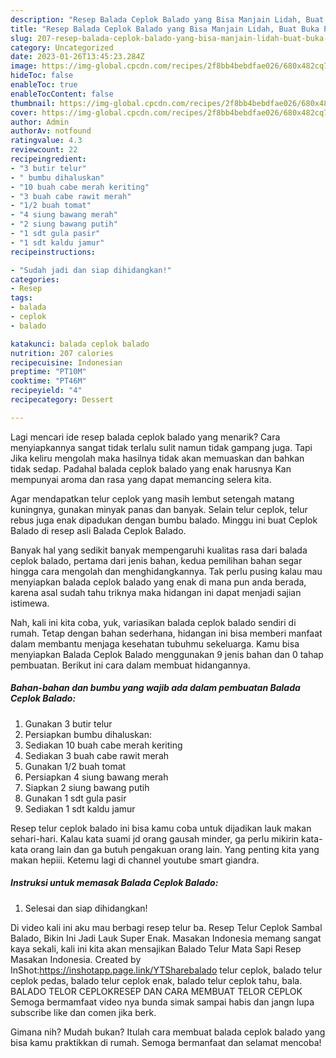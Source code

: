 ```yaml
---
description: "Resep Balada Ceplok Balado yang Bisa Manjain Lidah, Buat Buka Puasa Bisa Manjain Lidah"
title: "Resep Balada Ceplok Balado yang Bisa Manjain Lidah, Buat Buka Puasa Bisa Manjain Lidah"
slug: 207-resep-balada-ceplok-balado-yang-bisa-manjain-lidah-buat-buka-puasa-bisa-manjain-lidah
category: Uncategorized
date: 2023-01-26T13:45:23.284Z
image: https://img-global.cpcdn.com/recipes/2f8bb4bebdfae026/680x482cq70/balada-ceplok-balado-foto-resep-utama.jpg
hideToc: false
enableToc: true
enableTocContent: false
thumbnail: https://img-global.cpcdn.com/recipes/2f8bb4bebdfae026/680x482cq70/balada-ceplok-balado-foto-resep-utama.jpg
cover: https://img-global.cpcdn.com/recipes/2f8bb4bebdfae026/680x482cq70/balada-ceplok-balado-foto-resep-utama.jpg
author: Admin
authorAv: notfound
ratingvalue: 4.3
reviewcount: 22
recipeingredient:
- "3 butir telur"
- " bumbu dihaluskan"
- "10 buah cabe merah keriting"
- "3 buah cabe rawit merah"
- "1/2 buah tomat"
- "4 siung bawang merah"
- "2 siung bawang putih"
- "1 sdt gula pasir"
- "1 sdt kaldu jamur"
recipeinstructions:

- "Sudah jadi dan siap dihidangkan!"
categories:
- Resep
tags:
- balada
- ceplok
- balado

katakunci: balada ceplok balado 
nutrition: 207 calories
recipecuisine: Indonesian
preptime: "PT10M"
cooktime: "PT46M"
recipeyield: "4"
recipecategory: Dessert

---
```



Lagi mencari ide resep balada ceplok balado yang menarik? Cara menyiapkannya sangat tidak terlalu sulit namun tidak gampang juga. Tapi Jika keliru mengolah maka hasilnya tidak akan memuaskan dan bahkan tidak sedap. Padahal balada ceplok balado yang enak harusnya Kan mempunyai aroma dan rasa yang dapat memancing selera kita.


Agar mendapatkan telur ceplok yang masih lembut setengah matang kuningnya, gunakan minyak panas dan banyak. Selain telur ceplok, telur rebus juga enak dipadukan dengan bumbu balado. Minggu ini buat Ceplok Balado di resep asli Balada Ceplok Balado.

Banyak hal yang sedikit banyak mempengaruhi kualitas rasa dari balada ceplok balado, pertama dari jenis bahan, kedua pemilihan bahan segar hingga cara mengolah dan menghidangkannya. Tak perlu pusing kalau mau menyiapkan balada ceplok balado yang enak di mana pun anda berada, karena asal sudah tahu triknya maka hidangan ini dapat menjadi sajian istimewa.


Nah, kali ini kita coba, yuk, variasikan balada ceplok balado sendiri di rumah. Tetap dengan bahan sederhana, hidangan ini bisa memberi manfaat dalam membantu menjaga kesehatan tubuhmu sekeluarga. Kamu bisa menyiapkan Balada Ceplok Balado menggunakan 9 jenis bahan dan 0 tahap pembuatan. Berikut ini cara dalam membuat hidangannya.

<!--inarticleads1-->

##### Bahan-bahan dan bumbu yang wajib ada dalam pembuatan Balada Ceplok Balado:

1. Gunakan 3 butir telur
1. Persiapkan  bumbu dihaluskan:
1. Sediakan 10 buah cabe merah keriting
1. Sediakan 3 buah cabe rawit merah
1. Gunakan 1/2 buah tomat
1. Persiapkan 4 siung bawang merah
1. Siapkan 2 siung bawang putih
1. Gunakan 1 sdt gula pasir
1. Sediakan 1 sdt kaldu jamur


Resep telur ceplok balado ini bisa kamu coba untuk dijadikan lauk makan sehari-hari. Kalau kata suami jd orang gausah minder, ga perlu mikirin kata-kata orang lain dan ga butuh pengakuan orang lain. Yang penting kita yang makan hepiii. Ketemu lagi di channel youtube smart giandra. 

<!--inarticleads2-->

##### Instruksi untuk memasak Balada Ceplok Balado:


1. Selesai dan siap dihidangkan!

Di video kali ini aku mau berbagi resep telur ba. Resep Telur Ceplok Sambal Balado, Bikin Ini Jadi Lauk Super Enak. Masakan Indonesia memang sangat kaya sekali, kali ini kita akan mensajikan Balado Telur Mata Sapi Resep Masakan Indonesia. Created by InShot:https://inshotapp.page.link/YTSharebalado telur ceplok, balado telur ceplok pedas, balado telur ceplok enak, balado telur ceplok tahu, bala. BALADO TELOR CEPLOKRESEP DAN CARA MEMBUAT TELOR CEPLOK Semoga bermamfaat video nya bunda simak sampai habis dan jangn lupa subscribe like dan comen jika berk. 

Gimana nih? Mudah bukan? Itulah cara membuat balada ceplok balado yang bisa kamu praktikkan di rumah. Semoga bermanfaat dan selamat mencoba!
